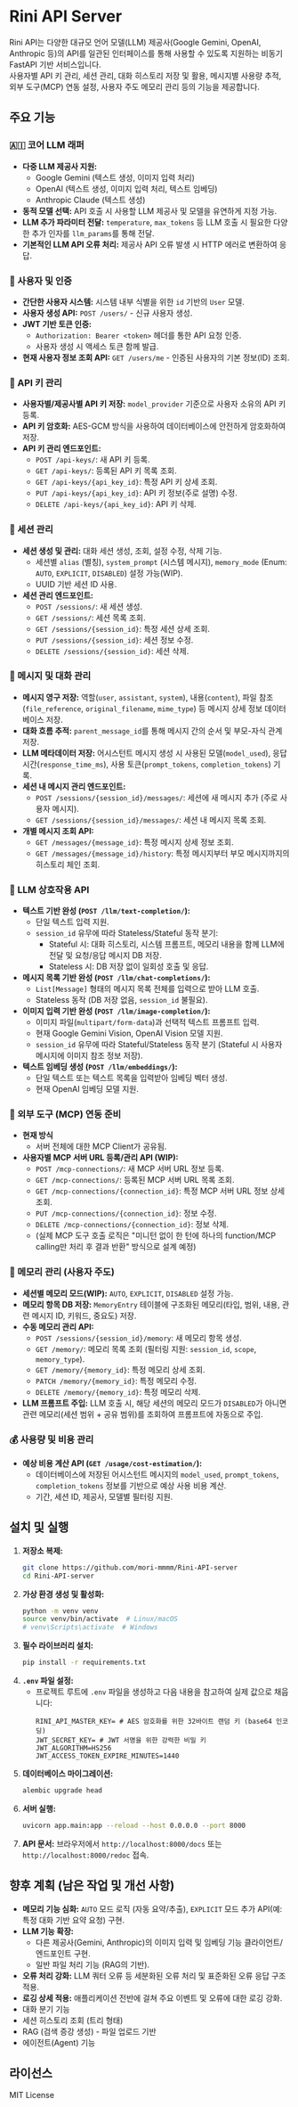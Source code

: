 # Rini API Server
Rini API는 다양한 대규모 언어 모델(LLM) 제공사(Google Gemini, OpenAI, Anthropic 등)의 API를 일관된 인터페이스를 통해 사용할 수 있도록 지원하는 비동기 FastAPI 기반 서비스입니다.  
사용자별 API 키 관리, 세션 관리, 대화 히스토리 저장 및 활용, 메시지별 사용량 추적, 외부 도구(MCP) 연동 설정, 사용자 주도 메모리 관리 등의 기능을 제공합니다.

## 주요 기능

### 🇦🇮 코어 LLM 래퍼
* **다중 LLM 제공사 지원:**
    * Google Gemini (텍스트 생성, 이미지 입력 처리)
    * OpenAI (텍스트 생성, 이미지 입력 처리, 텍스트 임베딩)
    * Anthropic Claude (텍스트 생성)
* **동적 모델 선택:** API 호출 시 사용할 LLM 제공사 및 모델을 유연하게 지정 가능.
* **LLM 추가 파라미터 전달:** `temperature`, `max_tokens` 등 LLM 호출 시 필요한 다양한 추가 인자를 `llm_params`를 통해 전달.
* **기본적인 LLM API 오류 처리:** 제공사 API 오류 발생 시 HTTP 에러로 변환하여 응답.

### 🔐 사용자 및 인증
* **간단한 사용자 시스템:** 시스템 내부 식별을 위한 `id` 기반의 `User` 모델.
* **사용자 생성 API:** `POST /users/` - 신규 사용자 생성.
* **JWT 기반 토큰 인증:**
    * `Authorization: Bearer <token>` 헤더를 통한 API 요청 인증.
    * 사용자 생성 시 액세스 토큰 함께 발급.
* **현재 사용자 정보 조회 API:** `GET /users/me` - 인증된 사용자의 기본 정보(ID) 조회.

### 🔑 API 키 관리
* **사용자별/제공사별 API 키 저장:** `model_provider` 기준으로 사용자 소유의 API 키 등록.
* **API 키 암호화:** AES-GCM 방식을 사용하여 데이터베이스에 안전하게 암호화하여 저장.
* **API 키 관리 엔드포인트:**
    * `POST /api-keys/`: 새 API 키 등록.
    * `GET /api-keys/`: 등록된 API 키 목록 조회.
    * `GET /api-keys/{api_key_id}`: 특정 API 키 상세 조회.
    * `PUT /api-keys/{api_key_id}`: API 키 정보(주로 설명) 수정.
    * `DELETE /api-keys/{api_key_id}`: API 키 삭제.

### 🧵 세션 관리
* **세션 생성 및 관리:** 대화 세션 생성, 조회, 설정 수정, 삭제 기능.
    * 세션별 `alias` (별칭), `system_prompt` (시스템 메시지), `memory_mode` (Enum: `AUTO`, `EXPLICIT`, `DISABLED`) 설정 가능(WIP).
    * UUID 기반 세션 ID 사용.
* **세션 관리 엔드포인트:**
    * `POST /sessions/`: 새 세션 생성.
    * `GET /sessions/`: 세션 목록 조회.
    * `GET /sessions/{session_id}`: 특정 세션 상세 조회.
    * `PUT /sessions/{session_id}`: 세션 정보 수정.
    * `DELETE /sessions/{session_id}`: 세션 삭제.

### 💬 메시지 및 대화 관리
* **메시지 영구 저장:** 역할(`user`, `assistant`, `system`), 내용(`content`), 파일 참조(`file_reference`, `original_filename`, `mime_type`) 등 메시지 상세 정보 데이터베이스 저장.
* **대화 흐름 추적:** `parent_message_id`를 통해 메시지 간의 순서 및 부모-자식 관계 저장.
* **LLM 메타데이터 저장:** 어시스턴트 메시지 생성 시 사용된 모델(`model_used`), 응답 시간(`response_time_ms`), 사용 토큰(`prompt_tokens`, `completion_tokens`) 기록.
* **세션 내 메시지 관리 엔드포인트:**
    * `POST /sessions/{session_id}/messages/`: 세션에 새 메시지 추가 (주로 사용자 메시지).
    * `GET /sessions/{session_id}/messages/`: 세션 내 메시지 목록 조회.
* **개별 메시지 조회 API:**
    * `GET /messages/{message_id}`: 특정 메시지 상세 정보 조회.
    * `GET /messages/{message_id}/history`: 특정 메시지부터 부모 메시지까지의 히스토리 체인 조회.

### 🧠 LLM 상호작용 API
* **텍스트 기반 완성 (`POST /llm/text-completion/`):**
    * 단일 텍스트 입력 지원.
    * `session_id` 유무에 따라 Stateless/Stateful 동작 분기:
        * Stateful 시: 대화 히스토리, 시스템 프롬프트, 메모리 내용을 함께 LLM에 전달 및 요청/응답 메시지 DB 저장.
        * Stateless 시: DB 저장 없이 일회성 호출 및 응답.
* **메시지 목록 기반 완성 (`POST /llm/chat-completions/`):**
    * `List[Message]` 형태의 메시지 목록 전체를 입력으로 받아 LLM 호출.
    * Stateless 동작 (DB 저장 없음, `session_id` 불필요).
* **이미지 입력 기반 완성 (`POST /llm/image-completion/`):**
    * 이미지 파일(`multipart/form-data`)과 선택적 텍스트 프롬프트 입력.
    * 현재 Google Gemini Vision, OpenAI Vision 모델 지원.
    * `session_id` 유무에 따라 Stateful/Stateless 동작 분기 (Stateful 시 사용자 메시지에 이미지 참조 정보 저장).
* **텍스트 임베딩 생성 (`POST /llm/embeddings/`):**
    * 단일 텍스트 또는 텍스트 목록을 입력받아 임베딩 벡터 생성.
    * 현재 OpenAI 임베딩 모델 지원.

### 🔧 외부 도구 (MCP) 연동 준비
* **현재 방식**
   * 서버 전체에 대한 MCP Client가 공유됨.
* **사용자별 MCP 서버 URL 등록/관리 API (WIP):**
    * `POST /mcp-connections/`: 새 MCP 서버 URL 정보 등록.
    * `GET /mcp-connections/`: 등록된 MCP 서버 URL 목록 조회.
    * `GET /mcp-connections/{connection_id}`: 특정 MCP 서버 URL 정보 상세 조회.
    * `PUT /mcp-connections/{connection_id}`: 정보 수정.
    * `DELETE /mcp-connections/{connection_id}`: 정보 삭제.
    * (실제 MCP 도구 호출 로직은 "미니턴 없이 한 턴에 하나의 function/MCP calling만 처리 후 결과 반환" 방식으로 설계 예정)

### 💾 메모리 관리 (사용자 주도)
* **세션별 메모리 모드(WIP):** `AUTO`, `EXPLICIT`, `DISABLED` 설정 가능.
* **메모리 항목 DB 저장:** `MemoryEntry` 테이블에 구조화된 메모리(타입, 범위, 내용, 관련 메시지 ID, 키워드, 중요도) 저장.
* **수동 메모리 관리 API:**
    * `POST /sessions/{session_id}/memory`: 새 메모리 항목 생성.
    * `GET /memory/`: 메모리 목록 조회 (필터링 지원: `session_id`, `scope`, `memory_type`).
    * `GET /memory/{memory_id}`: 특정 메모리 상세 조회.
    * `PATCH /memory/{memory_id}`: 특정 메모리 수정.
    * `DELETE /memory/{memory_id}`: 특정 메모리 삭제.
* **LLM 프롬프트 주입:** LLM 호출 시, 해당 세션의 메모리 모드가 `DISABLED`가 아니면 관련 메모리(세션 범위 + 공유 범위)를 조회하여 프롬프트에 자동으로 주입.

### 💰 사용량 및 비용 관리
* **예상 비용 계산 API (`GET /usage/cost-estimation/`):**
    * 데이터베이스에 저장된 어시스턴트 메시지의 `model_used`, `prompt_tokens`, `completion_tokens` 정보를 기반으로 예상 사용 비용 계산.
    * 기간, 세션 ID, 제공사, 모델별 필터링 지원.

## 설치 및 실행

1.  **저장소 복제:**
    ```bash
    git clone https://github.com/mori-mmmm/Rini-API-server
    cd Rini-API-server
    ```
2.  **가상 환경 생성 및 활성화:**
    ```bash
    python -m venv venv
    source venv/bin/activate  # Linux/macOS
    # venv\Scripts\activate  # Windows
    ```
3.  **필수 라이브러리 설치:**
    ```bash
    pip install -r requirements.txt 
    ```
4.  **`.env` 파일 설정:**
    * 프로젝트 루트에 `.env` 파일을 생성하고 다음 내용을 참고하여 실제 값으로 채웁니다:
        ```env
        RINI_API_MASTER_KEY= # AES 암호화를 위한 32바이트 랜덤 키 (base64 인코딩)
        JWT_SECRET_KEY= # JWT 서명을 위한 강력한 비밀 키
        JWT_ALGORITHM=HS256
        JWT_ACCESS_TOKEN_EXPIRE_MINUTES=1440
        ```
5.  **데이터베이스 마이그레이션:**
    ```bash
    alembic upgrade head
    ```
6.  **서버 실행:**
    ```bash
    uvicorn app.main:app --reload --host 0.0.0.0 --port 8000
    ```
7.  **API 문서:** 브라우저에서 `http://localhost:8000/docs` 또는 `http://localhost:8000/redoc` 접속.

## 향후 계획 (남은 작업 및 개선 사항)
* **메모리 기능 심화:** `AUTO` 모드 로직 (자동 요약/추출), `EXPLICIT` 모드 추가 API(예: 특정 대화 기반 요약 요청) 구현.
* **LLM 기능 확장:**
    * 다른 제공사(Gemini, Anthropic)의 이미지 입력 및 임베딩 기능 클라이언트/엔드포인트 구현.
    * 일반 파일 처리 기능 (RAG의 기반).
* **오류 처리 강화:** LLM 쿼터 오류 등 세분화된 오류 처리 및 표준화된 오류 응답 구조 적용.
* **로깅 상세 적용:** 애플리케이션 전반에 걸쳐 주요 이벤트 및 오류에 대한 로깅 강화.
* 대화 분기 기능
* 세션 히스토리 조회 (트리 형태)
* RAG (검색 증강 생성) - 파일 업로드 기반
* 에이전트(Agent) 기능

## 라이선스
MIT License
